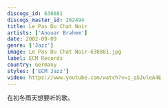 ```yaml
---
discogs_id: 630881
discogs_master_id: 262494
title: Le Pas Du Chat Noir
artists: ['Anouar Brahem']
date: 2002-09-09
genre: ['Jazz']
image: Le Pas Du Chat Noir-630881.jpg
label: ECM Records
country: Germany
styles: ['ECM Jazz']
video: https://www.youtube.com/watch?v=i_q5JuleA4E
---
```


在初冬雨天想要听的歌。